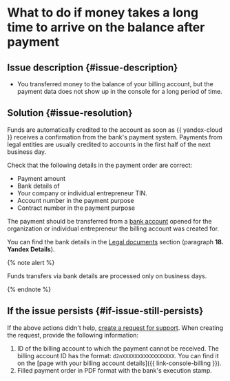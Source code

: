 # What to do if money takes a long time to arrive on the balance after payment


## Issue description {#issue-description}

* You transferred money to the balance of your billing account, but the payment data does not show up in the console for a long period of time.

## Solution {#issue-resolution}

Funds are automatically credited to the account as soon as {{ yandex-cloud }} receives a confirmation from the bank's payment system.
Payments from legal entities are usually credited to accounts in the first half of the next business day.


Check that the following details in the payment order are correct:

* Payment amount
* Bank details of 
* Your company or individual entrepreneur TIN.
* Account number in the payment purpose
* Contract number in the payment purpose

The payment should be transferred from a [bank account](../../../billing/operations/pay-the-bill.md#organizaciyam-i-ip) opened for the organization or individual entrepreneur the billing account was created for.

You can find the bank details in the [Legal documents](https://yandex.ru/legal/cloud_oferta/?lang=en) section (paragraph **18. Yandex Details**).

{% note alert %}

Funds transfers via bank details are processed only on business days.

{% endnote %}

## If the issue persists {#if-issue-still-persists}

If the above actions didn't help, [create a request for support](https://console.cloud.yandex.ru/support?section=contact).
When creating the request, provide the following information:

1. ID of the billing account to which the payment cannot be received.
   The billing account ID has the format: `d2nXXXXXXXXXXXXXXXXX`. You can find it on the [page with your billing account details]({{ link-console-billing }}).
2. Filled payment order in PDF format with the bank's execution stamp.
